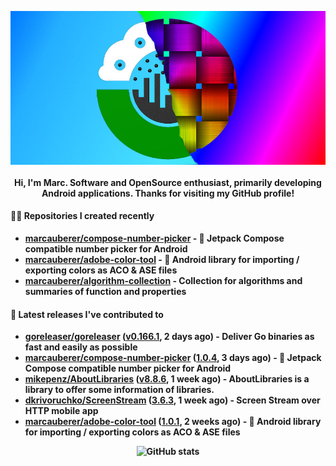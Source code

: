 <p align="center">
	<img src="https://raw.githubusercontent.com/marcauberer/marcauberer/master/images/frontpage-image.jpg">
	<br><br>
	<b>Hi, I'm Marc. Software and OpenSource enthusiast, primarily developing Android applications. Thanks for visiting my GitHub profile!
</p>

#### 👨‍💻 Repositories I created recently
- [marcauberer/compose-number-picker](https://github.com/marcauberer/compose-number-picker) - 🔢 Jetpack Compose compatible number picker for Android
- [marcauberer/adobe-color-tool](https://github.com/marcauberer/adobe-color-tool) - 🎨 Android library for importing / exporting colors as ACO &amp; ASE files
- [marcauberer/algorithm-collection](https://github.com/marcauberer/algorithm-collection) - Collection for algorithms and summaries of function and properties

#### 🚀 Latest releases I've contributed to


- [goreleaser/goreleaser](https://github.com/goreleaser/goreleaser) ([v0.166.1](https://github.com/goreleaser/goreleaser/releases/tag/v0.166.1), 2 days ago) - Deliver Go binaries as fast and easily as possible
- [marcauberer/compose-number-picker](https://github.com/marcauberer/compose-number-picker) ([1.0.4](https://github.com/marcauberer/compose-number-picker/releases/tag/1.0.4), 3 days ago) - 🔢 Jetpack Compose compatible number picker for Android
- [mikepenz/AboutLibraries](https://github.com/mikepenz/AboutLibraries) ([v8.8.6](https://github.com/mikepenz/AboutLibraries/releases/tag/v8.8.6), 1 week ago) - AboutLibraries is a library to offer some information of libraries.
- [dkrivoruchko/ScreenStream](https://github.com/dkrivoruchko/ScreenStream) ([3.6.3](https://github.com/dkrivoruchko/ScreenStream/releases/tag/3.6.3), 1 week ago) - Screen Stream over HTTP mobile app
- [marcauberer/adobe-color-tool](https://github.com/marcauberer/adobe-color-tool) ([1.0.1](https://github.com/marcauberer/adobe-color-tool/releases/tag/1.0.1), 2 weeks ago) - 🎨 Android library for importing / exporting colors as ACO &amp; ASE files

<p align="center">
	<img src="https://github-readme-stats.vercel.app/api?username=marcauberer&show_icons=true&theme=dark" alt="GitHub stats">
</p>